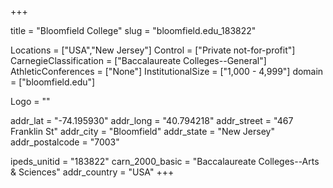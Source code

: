 
+++

title = "Bloomfield College"
slug = "bloomfield.edu_183822"

Locations = ["USA","New Jersey"]
Control = ["Private not-for-profit"]
CarnegieClassification = ["Baccalaureate Colleges--General"]
AthleticConferences = ["None"]
InstitutionalSize = ["1,000 - 4,999"]
domain = ["bloomfield.edu"]

Logo = ""

addr_lat = "-74.195930"
addr_long = "40.794218"
addr_street = "467 Franklin St"
addr_city = "Bloomfield"
addr_state = "New Jersey"
addr_postalcode = "7003"

ipeds_unitid = "183822"
carn_2000_basic = "Baccalaureate Colleges--Arts & Sciences"
addr_country = "USA"
+++
    
